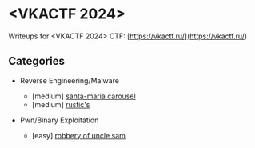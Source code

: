 # <VKACTF 2024>

Writeups for <VKACTF 2024> CTF: [https://vkactf.ru/](<https://vkactf.ru/>)

## Categories

- Reverse Engineering/Malware
   - [medium] [santa-maria carousel](https://github.com/legoushka/ctf-writeups/blob/main/vka2024/carousel/writeup.md)
   - [medium] [rustic's](https://github.com/legoushka/ctf-writeups/blob/main/vka2024/rustics/writeup.md)

- Pwn/Binary Exploitation
   - [easy] [robbery of uncle sam](<link_to_writeup>)
